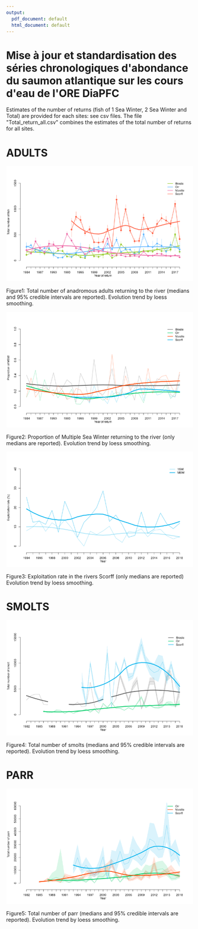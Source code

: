 ```yaml
---
output:
  pdf_document: default
  html_document: default
---
```

Mise à jour et standardisation des séries chronologiques d'abondance du saumon atlantique sur les cours d'eau de l'ORE DiaPFC
======

Estimates of the number of returns (fish of 1 Sea Winter, 2 Sea Winter and Total) are provided for each sites: see csv files.
The file "Total_return_all.csv" combines the estimates of the total number of returns for all sites.


# ADULTS

![Figure1](total_return.png)  

Figure1: Total number of anadromous adults returning to the river (medians and 95% credible intervals are reported). Evolution trend by loess smoothing.

![Figure2](prop_MSW_return.png)  

Figure2: Proportion of Multiple Sea Winter returning to the river (only medians are reported). Evolution trend by loess smoothing.


![Figure3](exploitation_Scorff.png) 

Figure3: Exploitation rate in the rivers Scorff (only medians are reported) Evolution trend by loess smoothing.

# SMOLTS
![Figure4](total_smolt.png) 

Figure4: Total number of smolts (medians and 95% credible intervals are reported). Evolution trend by loess smoothing.


# PARR
![Figure5](total_tacon.png) 

Figure5: Total number of parr (medians and 95% credible intervals are reported). Evolution trend by loess smoothing.
